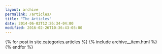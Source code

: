 ```yaml
---
layout: archive
permalink: /articles/
title: "The Articles"
date: 2014-06-02T12:26:34-04:00
modified: 2016-02-26T10:36:43-05:00
---
```


{% for post in site.categories.articles %}
  {% include archive__item.html %}
{% endfor %}

